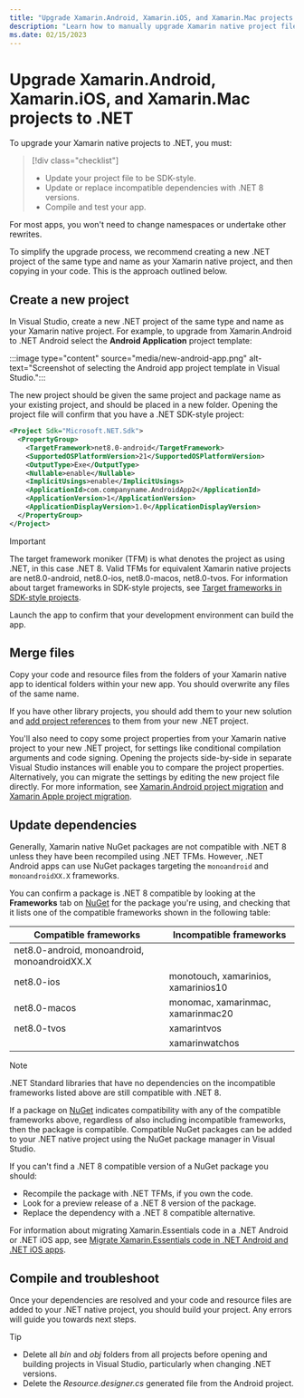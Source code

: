 ```yaml
---
title: "Upgrade Xamarin.Android, Xamarin.iOS, and Xamarin.Mac projects to .NET"
description: "Learn how to manually upgrade Xamarin native project files to .NET."
ms.date: 02/15/2023
---
```


# Upgrade Xamarin.Android, Xamarin.iOS, and Xamarin.Mac projects to .NET

To upgrade your Xamarin native projects to .NET, you must:

> [!div class="checklist"]
>
> - Update your project file to be SDK-style.
> - Update or replace incompatible dependencies with .NET 8 versions.
> - Compile and test your app.

For most apps, you won't need to change namespaces or undertake other rewrites.

To simplify the upgrade process, we recommend creating a new .NET project of the same type and name as your Xamarin native project, and then copying in your code. This is the approach outlined below.

## Create a new project

In Visual Studio, create a new .NET project of the same type and name as your Xamarin native project. For example, to upgrade from Xamarin.Android to .NET Android select the **Android Application** project template:

:::image type="content" source="media/new-android-app.png" alt-text="Screenshot of selecting the Android app project template in Visual Studio.":::

The new project should be given the same project and package name as your existing project, and should be placed in a new folder. Opening the project file will confirm that you have a .NET SDK-style project:

```xml
<Project Sdk="Microsoft.NET.Sdk">
  <PropertyGroup>
    <TargetFramework>net8.0-android</TargetFramework>
    <SupportedOSPlatformVersion>21</SupportedOSPlatformVersion>
    <OutputType>Exe</OutputType>
    <Nullable>enable</Nullable>
    <ImplicitUsings>enable</ImplicitUsings>
    <ApplicationId>com.companyname.AndroidApp2</ApplicationId>
    <ApplicationVersion>1</ApplicationVersion>
    <ApplicationDisplayVersion>1.0</ApplicationDisplayVersion>
  </PropertyGroup>
</Project>
```

> [!IMPORTANT]
> The target framework moniker (TFM) is what denotes the project as using .NET, in this case .NET 8. Valid TFMs for equivalent Xamarin native projects are net8.0-android, net8.0-ios, net8.0-macos, net8.0-tvos. For information about target frameworks in SDK-style projects, see [Target frameworks in SDK-style projects](/dotnet/standard/frameworks).

Launch the app to confirm that your development environment can build the app.

## Merge files

Copy your code and resource files from the folders of your Xamarin native app to identical folders within your new app. You should overwrite any files of the same name.

If you have other library projects, you should add them to your new solution and [add project references](/visualstudio/ide/managing-references-in-a-project) to them from your new .NET project.

You'll also need to copy some project properties from your Xamarin native project to your new .NET project, for settings like conditional compilation arguments and code signing. Opening the projects side-by-side in separate Visual Studio instances will enable you to compare the project properties. Alternatively, you can migrate the settings by editing the new project file directly. For more information, see [Xamarin.Android project migration](android-projects.md) and [Xamarin Apple project migration](apple-projects.md).

## Update dependencies

Generally, Xamarin native NuGet packages are not compatible with .NET 8 unless they have been recompiled using .NET TFMs. However, .NET Android apps can use NuGet packages targeting the `monoandroid` and `monoandroidXX.X` frameworks.

You can confirm a package is .NET 8 compatible by looking at the **Frameworks** tab on [NuGet](https://nuget.org) for the package you're using, and checking that it lists one of the compatible frameworks shown in the following table:

| Compatible frameworks | Incompatible frameworks |
| --- | --- |
| net8.0-android, monoandroid, monoandroidXX.X | |
| net8.0-ios | monotouch, xamarinios, xamarinios10 |
| net8.0-macos | monomac, xamarinmac, xamarinmac20 |
| net8.0-tvos | xamarintvos |
| | xamarinwatchos |

> [!NOTE]
> .NET Standard libraries that have no dependencies on the incompatible frameworks listed above are still compatible with .NET 8.

If a package on [NuGet](https://nuget.org) indicates compatibility with any of the compatible frameworks above, regardless of also including incompatible frameworks, then the package is compatible. Compatible NuGet packages can be added to your .NET native project using the NuGet package manager in Visual Studio.

If you can't find a .NET 8 compatible version of a NuGet package you should:

- Recompile the package with .NET TFMs, if you own the code.
- Look for a preview release of a .NET 8 version of the package.
- Replace the dependency with a .NET 8 compatible alternative.

For information about migrating Xamarin.Essentials code in a .NET Android or .NET iOS app, see [Migrate Xamarin.Essentials code in .NET Android and .NET iOS apps](native-essentials.md).

## Compile and troubleshoot

Once your dependencies are resolved and your code and resource files are added to your .NET native project, you should build your project. Any errors will guide you towards next steps.

<!-- markdownlint-disable MD032 -->
> [!TIP]
> - Delete all *bin* and *obj* folders from all projects before opening and building projects in Visual Studio, particularly when changing .NET versions.
> - Delete the *Resource.designer.cs* generated file from the Android project.
<!-- markdownlint-enable MD032 -->
